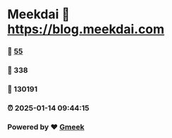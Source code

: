 # Meekdai :link: https://blog.meekdai.com 
### :page_facing_up: [55](https://blog.meekdai.com/tag.html) 
### :speech_balloon: 338 
### :hibiscus: 130191 
### :alarm_clock: 2025-01-14 09:44:15 
### Powered by :heart: [Gmeek](https://github.com/Meekdai/Gmeek)
